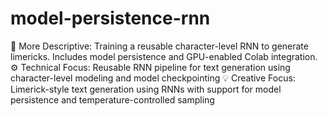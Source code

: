 # model-persistence-rnn

🧠 More Descriptive:
Training a reusable character-level RNN to generate limericks. Includes model persistence and GPU-enabled Colab integration.
⚙️ Technical Focus:
Reusable RNN pipeline for text generation using character-level modeling and model checkpointing
💡 Creative Focus:
Limerick-style text generation using RNNs with support for model persistence and temperature-controlled sampling
